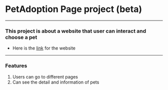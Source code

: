 # PetAdoption Page project (beta)
--- 
### This project is about a website that user can interact and choose a pet
 - Here is the [link](https://master--moonlit-lebkuchen-9a6464.netlify.app/) for the website

---

### Features
1. Users can go to different pages
2. Can see the detail and information of pets

   
